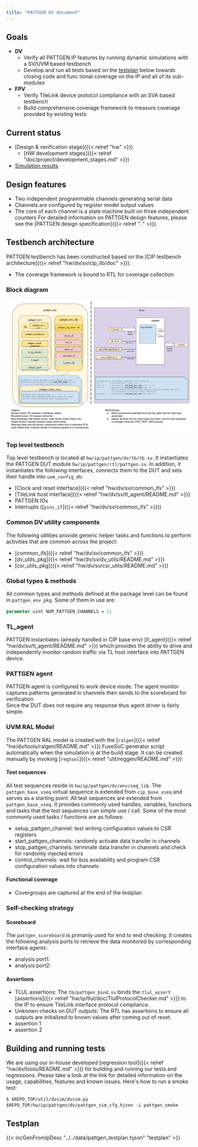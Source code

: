 ```yaml
---
title: "PATTGEN DV document"
---
```


## Goals
* **DV**
  * Verify all PATTGEN IP features by running dynamic simulations with a SV/UVM based testbench
  * Develop and run all tests based on the [testplan](#testplan) below towards closing code and func  tional coverage on the IP and all of its sub-modules
* **FPV**
  * Verify TileLink device protocol compliance with an SVA based testbench
  * Build comprehensive coverage framework to measure coverage provided by existing tests

## Current status
* [Design & verification stage]({{< relref "hw" >}})
  * [HW development stages]({{< relref "doc/project/development_stages.md" >}})
* [Simulation results](https://reports.opentitan.org/hw/ip/pattgen/dv/latest/results.html)

## Design features
* Two independent programmable channels generating serial data
* Channels are configured by register model output values
* The core of each channel is a state machine built on three independent counters
For detailed information on PATTGEN design features, please see the
[PATTGEN design specification]({{< relref ".." >}}).

## Testbench architecture
PATTGEN testbench has been constructed based on the [CIP testbench architecture]({{< relref "hw/dv/sv/cip_lib/doc" >}}).
* The coverage framework is bound to RTL for coverage collection

### Block diagram
![Block diagram](tb.svg)

### Top level testbench
Top level testbench is located at `hw/ip/pattgen/dv/tb/tb.sv`. It instantiates the PATTGEN DUT module `hw/ip/pattgen/rtl/pattgen.sv`.
In addition, it instantiates the following interfaces, connects them to the DUT and sets their handle into `uvm_config_db`:
* [Clock and reset interface]({{< relref "hw/dv/sv/common_ifs" >}})
* [TileLink host interface]({{< relref "hw/dv/sv/tl_agent/README.md" >}})
* PATTGEN IOs
* Interrupts ([`pins_if`]({{< relref "hw/dv/sv/common_ifs" >}}))

### Common DV utility components
The following utilities provide generic helper tasks and functions to perform activities that are common across the project:
* [common_ifs]({{< relref "hw/dv/sv/common_ifs" >}})
* [dv_utils_pkg]({{< relref "hw/dv/sv/dv_utils/README.md" >}})
* [csr_utils_pkg]({{< relref "hw/dv/sv/csr_utils/README.md" >}})

### Global types & methods
All common types and methods defined at the package level can be found in `pattgen_env_pkg`. Some of them in use are:
```systemverilog
parameter uint NUM_PATTGEN_CHANNELS = 2;
```

### TL_agent
PATTGEN instantiates (already handled in CIP base env) [tl_agent]({{< relref "hw/dv/sv/tl_agent/README.md" >}})
which provides the ability to drive and independently monitor random traffic via TL host interface into PATTGEN device.

### PATTGEN agent
PATTGEN agent is configured to work device mode. 
The agent monitor captures patterns generated in channels then sends to the scoreboard for verification  
Since the DUT does not require any response thus agent driver is fairly simple.

### UVM RAL Model
The PATTGEN RAL model is created with the [`ralgen`]({{< relref "hw/dv/tools/ralgen/README.md" >}}) FuseSoC generator script automatically when the simulation is at the build stage.
It can be created manually by invoking [`regtool`]({{< relref "util/reggen/README.md" >}}):

#### Test sequences
All test sequences reside in `hw/ip/pattgen/dv/env/seq_lib`.
The `pattgen_base_vseq` virtual sequence is extended from `cip_base_vseq` and serves as a starting point.
All test sequences are extended from `pattgen_base_vseq`.
It provides commonly used handles, variables, functions and tasks that the test sequences can simple use / call.
Some of the most commonly used tasks / functions are as follows:
* setup_pattgen_channel: test writing configuration values to CSR registers
* start_pattgen_channels: randomly activate data transfer in channels
* stop_pattgen_channels: terminate data transfer in channels and check for randomly injected errors
* control_channels: wait for bus availability and program CSR configuration values into channels

#### Functional coverage
* Covergroups are captured at the end of the testplan

### Self-checking strategy
#### Scoreboard
The `pattgen_scoreboard` is primarily used for end to end checking.
It creates the following analysis ports to retrieve the data monitored by corresponding interface agents:
* analysis port1:
* analysis port2:

#### Assertions
* TLUL assertions: The `tb/pattgen_bind.sv` binds the `tlul_assert` [assertions]({{< relref "hw/ip/tlul/doc/TlulProtocolChecker.md" >}}) to the IP to ensure TileLink interface protocol compliance.
* Unknown checks on DUT outputs: The RTL has assertions to ensure all outputs are initialized to known values after coming out of reset.
* assertion 1
* assertion 2

## Building and running tests
We are using our in-house developed [regression tool]({{< relref "hw/dv/tools/README.md" >}}) for building and running our tests and regressions.
Please take a look at the link for detailed information on the usage, capabilities, features and known issues.
Here's how to run a smoke test:
```console
$ $REPO_TOP/util/dvsim/dvsim.py $REPO_TOP/hw/ip/pattgen/dv/pattgen_sim_cfg.hjson -i pattgen_smoke
```

## Testplan
{{< incGenFromIpDesc "../../data/pattgen_testplan.hjson" "testplan" >}}
